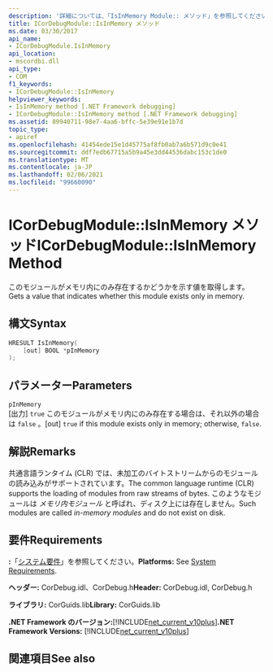 ```yaml
---
description: '詳細については、「IsInMemory Module:: メソッド」を参照してください。'
title: ICorDebugModule::IsInMemory メソッド
ms.date: 03/30/2017
api_name:
- ICorDebugModule.IsInMemory
api_location:
- mscordbi.dll
api_type:
- COM
f1_keywords:
- ICorDebugModule::IsInMemory
helpviewer_keywords:
- IsInMemory method [.NET Framework debugging]
- ICorDebugModule::IsInMemory method [.NET Framework debugging]
ms.assetid: 89940711-98e7-4aa6-bffc-5e39e91e1b7d
topic_type:
- apiref
ms.openlocfilehash: 41454ede15e1d45775af8fb0ab7a6b571d9c0e41
ms.sourcegitcommit: ddf7edb67715a5b9a45e3dd44536dabc153c1de0
ms.translationtype: MT
ms.contentlocale: ja-JP
ms.lasthandoff: 02/06/2021
ms.locfileid: "99660090"
---
```

# <a name="icordebugmoduleisinmemory-method"></a><span data-ttu-id="2d80c-103">ICorDebugModule::IsInMemory メソッド</span><span class="sxs-lookup"><span data-stu-id="2d80c-103">ICorDebugModule::IsInMemory Method</span></span>

<span data-ttu-id="2d80c-104">このモジュールがメモリ内にのみ存在するかどうかを示す値を取得します。</span><span class="sxs-lookup"><span data-stu-id="2d80c-104">Gets a value that indicates whether this module exists only in memory.</span></span>  
  
## <a name="syntax"></a><span data-ttu-id="2d80c-105">構文</span><span class="sxs-lookup"><span data-stu-id="2d80c-105">Syntax</span></span>  
  
```cpp  
HRESULT IsInMemory(  
    [out] BOOL *pInMemory  
);  
```  
  
## <a name="parameters"></a><span data-ttu-id="2d80c-106">パラメーター</span><span class="sxs-lookup"><span data-stu-id="2d80c-106">Parameters</span></span>  

 `pInMemory`  
 <span data-ttu-id="2d80c-107">[出力] `true` このモジュールがメモリ内にのみ存在する場合は、それ以外の場合は `false` 。</span><span class="sxs-lookup"><span data-stu-id="2d80c-107">[out] `true` if this module exists only in memory; otherwise, `false`.</span></span>  
  
## <a name="remarks"></a><span data-ttu-id="2d80c-108">解説</span><span class="sxs-lookup"><span data-stu-id="2d80c-108">Remarks</span></span>  

 <span data-ttu-id="2d80c-109">共通言語ランタイム (CLR) では、未加工のバイトストリームからのモジュールの読み込みがサポートされています。</span><span class="sxs-lookup"><span data-stu-id="2d80c-109">The common language runtime (CLR) supports the loading of modules from raw streams of bytes.</span></span> <span data-ttu-id="2d80c-110">このようなモジュールは *メモリ内モジュール* と呼ばれ、ディスク上には存在しません。</span><span class="sxs-lookup"><span data-stu-id="2d80c-110">Such modules are called *in-memory modules* and do not exist on disk.</span></span>  
  
## <a name="requirements"></a><span data-ttu-id="2d80c-111">要件</span><span class="sxs-lookup"><span data-stu-id="2d80c-111">Requirements</span></span>  

 <span data-ttu-id="2d80c-112">**:**「[システム要件](../../get-started/system-requirements.md)」を参照してください。</span><span class="sxs-lookup"><span data-stu-id="2d80c-112">**Platforms:** See [System Requirements](../../get-started/system-requirements.md).</span></span>  
  
 <span data-ttu-id="2d80c-113">**ヘッダー:** CorDebug.idl、CorDebug.h</span><span class="sxs-lookup"><span data-stu-id="2d80c-113">**Header:** CorDebug.idl, CorDebug.h</span></span>  
  
 <span data-ttu-id="2d80c-114">**ライブラリ:** CorGuids.lib</span><span class="sxs-lookup"><span data-stu-id="2d80c-114">**Library:** CorGuids.lib</span></span>  
  
 <span data-ttu-id="2d80c-115">**.NET Framework のバージョン:**[!INCLUDE[net_current_v10plus](../../../../includes/net-current-v10plus-md.md)]</span><span class="sxs-lookup"><span data-stu-id="2d80c-115">**.NET Framework Versions:** [!INCLUDE[net_current_v10plus](../../../../includes/net-current-v10plus-md.md)]</span></span>  
  
## <a name="see-also"></a><span data-ttu-id="2d80c-116">関連項目</span><span class="sxs-lookup"><span data-stu-id="2d80c-116">See also</span></span>

